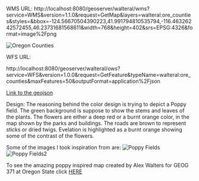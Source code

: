 ﻿
WMS URL:
http://localhost:8080/geoserver/walteral/wms?service=WMS&version=1.1.0&request=GetMap&layers=walteral:ore_counties&styles=&bbox=-124.56670504390223,41.991794810535794,-116.46326242572455,46.23731681568611&width=768&height=402&srs=EPSG:4326&format=image%2Fpng



![Oregon Counties](https://github.com/walteral/BaseNav/blob/master/img/walteral-ore_counties.png)




WFS URL:



http://localhost:8080/geoserver/walteral/ows?service=WFS&version=1.0.0&request=GetFeature&typeName=walteral:ore_counties&maxFeatures=50&outputFormat=application%2Fjson



[Link to the geojson](https://github.com/walteral/BaseNav/blob/master/img/ore_counties.geojson)

Design: The reasoning behind the color design is trying to depict a Poppy field. The green background is suppose to show the stems and leaves of the plants. The flowers are either a deep red or a burnt orange color, in the map shown by the parks and buildings. The roads are brown to represent sticks or dried twigs. Evelation is highlighted as a burnt orange showing some of the contrast of the flowers. 

Some of the images I took inspiration from are:
![Poppy Fields](http://c8.alamy.com/comp/BNP7BY/poppy-fields-in-sunshine-on-the-marlborough-downs-wiltshire-england-BNP7BY.jpg)
![Poppy Fields2](https://ak9.picdn.net/shutterstock/videos/9511649/thumb/1.jpg)


To see the amazing poppy inspired map created by Alex Walters for GEOG 371 at Oregon State click [HERE](https://walteral.github.io/PoppyBasemap/)
